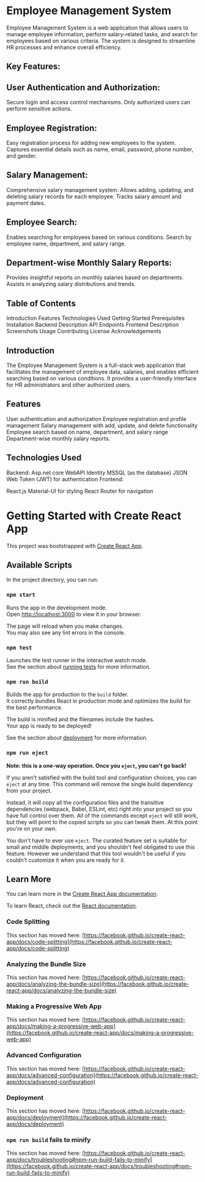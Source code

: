 # Employee Management System
Employee Management System is a web application that allows users to manage employee information, perform salary-related tasks, and search for employees based on various criteria. The system is designed to streamline HR processes and enhance overall efficiency.

 ## Key Features:

## User Authentication and Authorization:
Secure login and access control mechanisms.
Only authorized users can perform sensitive actions.

## Employee Registration:
Easy registration process for adding new employees to the system.
Captures essential details such as name, email, password, phone number, and gender.

## Salary Management:
Comprehensive salary management system.
Allows adding, updating, and deleting salary records for each employee.
Tracks salary amount and payment dates.

## Employee Search:
Enables searching for employees based on various conditions.
Search by employee name, department, and salary range.

## Department-wise Monthly Salary Reports:
Provides insightful reports on monthly salaries based on departments.
Assists in analyzing salary distributions and trends.

## Table of Contents
Introduction
Features
Technologies Used
Getting Started
Prerequisites
Installation
Backend
Description
API Endpoints
Frontend
Description
Screenshots
Usage
Contributing
License
Acknowledgements


## Introduction
The Employee Management System is a full-stack web application that facilitates the management of employee data, salaries, and enables efficient searching based on various conditions. It provides a user-friendly interface for HR administrators and other authorized users.

## Features
User authentication and authorization
Employee registration and profile management
Salary management with add, update, and delete functionality
Employee search based on name, department, and salary range
Department-wise monthly salary reports.

## Technologies Used
Backend:
Asp.net core WebAPI Identity
MSSQL (as the database)
JSON Web Token (JWT) for authentication
Frontend:

React.js
Material-UI for styling
React Router for navigation





# Getting Started with Create React App

This project was bootstrapped with [Create React App](https://github.com/facebook/create-react-app).

## Available Scripts

In the project directory, you can run:

### `npm start`

Runs the app in the development mode.\
Open [http://localhost:3000](http://localhost:3000) to view it in your browser.

The page will reload when you make changes.\
You may also see any lint errors in the console.

### `npm test`

Launches the test runner in the interactive watch mode.\
See the section about [running tests](https://facebook.github.io/create-react-app/docs/running-tests) for more information.

### `npm run build`

Builds the app for production to the `build` folder.\
It correctly bundles React in production mode and optimizes the build for the best performance.

The build is minified and the filenames include the hashes.\
Your app is ready to be deployed!

See the section about [deployment](https://facebook.github.io/create-react-app/docs/deployment) for more information.

### `npm run eject`

**Note: this is a one-way operation. Once you `eject`, you can't go back!**

If you aren't satisfied with the build tool and configuration choices, you can `eject` at any time. This command will remove the single build dependency from your project.

Instead, it will copy all the configuration files and the transitive dependencies (webpack, Babel, ESLint, etc) right into your project so you have full control over them. All of the commands except `eject` will still work, but they will point to the copied scripts so you can tweak them. At this point you're on your own.

You don't have to ever use `eject`. The curated feature set is suitable for small and middle deployments, and you shouldn't feel obligated to use this feature. However we understand that this tool wouldn't be useful if you couldn't customize it when you are ready for it.

## Learn More

You can learn more in the [Create React App documentation](https://facebook.github.io/create-react-app/docs/getting-started).

To learn React, check out the [React documentation](https://reactjs.org/).

### Code Splitting

This section has moved here: [https://facebook.github.io/create-react-app/docs/code-splitting](https://facebook.github.io/create-react-app/docs/code-splitting)

### Analyzing the Bundle Size

This section has moved here: [https://facebook.github.io/create-react-app/docs/analyzing-the-bundle-size](https://facebook.github.io/create-react-app/docs/analyzing-the-bundle-size)

### Making a Progressive Web App

This section has moved here: [https://facebook.github.io/create-react-app/docs/making-a-progressive-web-app](https://facebook.github.io/create-react-app/docs/making-a-progressive-web-app)

### Advanced Configuration

This section has moved here: [https://facebook.github.io/create-react-app/docs/advanced-configuration](https://facebook.github.io/create-react-app/docs/advanced-configuration)

### Deployment

This section has moved here: [https://facebook.github.io/create-react-app/docs/deployment](https://facebook.github.io/create-react-app/docs/deployment)

### `npm run build` fails to minify

This section has moved here: [https://facebook.github.io/create-react-app/docs/troubleshooting#npm-run-build-fails-to-minify](https://facebook.github.io/create-react-app/docs/troubleshooting#npm-run-build-fails-to-minify)
